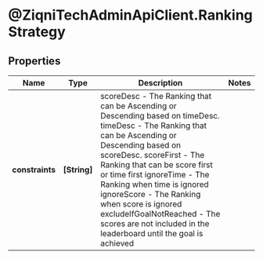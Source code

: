 # @ZiqniTechAdminApiClient.RankingStrategy

## Properties

Name | Type | Description | Notes
------------ | ------------- | ------------- | -------------
**constraints** | **[String]** | scoreDesc - The Ranking that can be Ascending or Descending based on timeDesc.  timeDesc - The Ranking that can be Ascending or Descending based on scoreDesc.  scoreFirst - The Ranking that can be score first or time first  ignoreTime - The Ranking when time is ignored  ignoreScore - The Ranking when score is ignored excludeIfGoalNotReached - The scores are not included in the leaderboard until the goal is achieved | 


